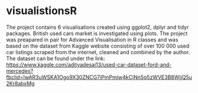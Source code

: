 # visualistionsR
The project contains 6 visualisations created using ggplot2, dplyr and tidyr packages. British used cars market is investigated using plots. The project was preapared in pair for Advanced Visualisation in R classes and was based on the dataset from Kaggle website consisting of over 100 000 used car listings scraped from the internet, cleaned and combined by the author. The dataset can be found under the link: https://www.kaggle.com/adityadesai13/used-car-dataset-ford-and-mercedes?fbclid=IwAR3uWSKA1Ogo9X30ZNCG7iPmPmiw4kCjNn5q5zWVE3B8WjjQ5u2Kr8abxMg
